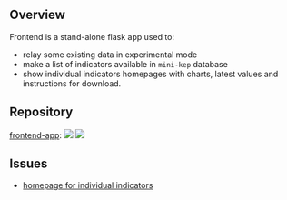 
## Overview

Frontend is a stand-alone flask app used to:

- relay some existing data in experimental mode 
- make a list of indicators available in ```mini-kep``` database
- show individual indicators homepages with charts, latest values 
  and instructions for download.
 
##  Repository

[frontend-app](https://github.com/mini-kep/frontend-app): 
[![](https://travis-ci.org/mini-kep/frontend-app.svg?branch=master)](https://travis-ci.org/mini-kep/frontend-app) 
[![](https://codecov.io/gh/mini-kep/frontend-app/branch/master/graphs/badge.svg)](https://codecov.io/gh/mini-kep/frontend-app)

##  Issues

- [homepage for individual indicators](https://github.com/mini-kep/frontend-app/issues/12)


 

